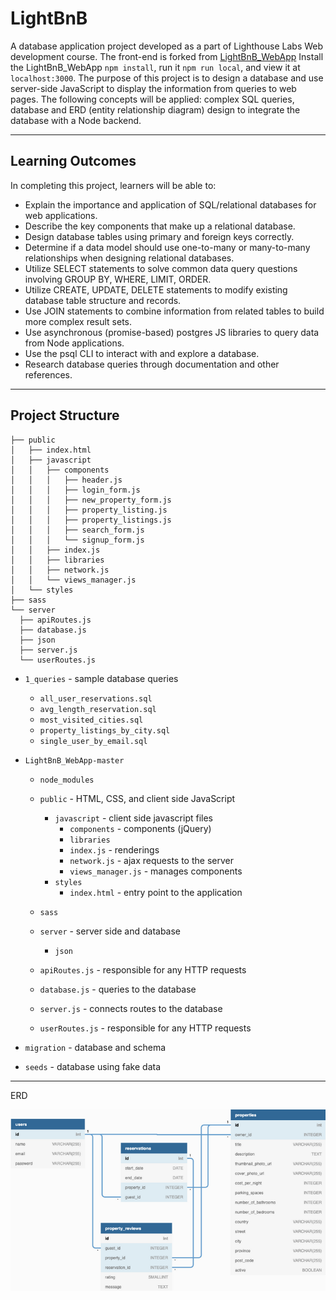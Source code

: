 # LightBnB

A database application project developed as a part of Lighthouse Labs Web development course. The front-end is forked from [LightBnB_WebApp](https://github.com/lighthouse-labs/LightBnB_WebApp) Install the LightBnB_WebApp `npm install`, run it `npm run local`, and view it at `localhost:3000`. The purpose of this project is to design a database and use server-side JavaScript to display the information from queries to web pages. The following concepts will be applied: complex SQL queries, database and ERD (entity relationship diagram) design to integrate the database with a Node backend.

---

## Learning Outcomes

In completing this project, learners will be able to:

- Explain the importance and application of SQL/relational databases for web applications.
- Describe the key components that make up a relational database.
- Design database tables using primary and foreign keys correctly.
- Determine if a data model should use one-to-many or many-to-many relationships when designing relational databases.
- Utilize SELECT statements to solve common data query questions involving GROUP BY, WHERE, LIMIT, ORDER.
- Utilize CREATE, UPDATE, DELETE statements to modify existing database table structure and records.
- Use JOIN statements to combine information from related tables to build more complex result sets.
- Use asynchronous (promise-based) postgres JS libraries to query data from Node applications.
- Use the psql CLI to interact with and explore a database.
- Research database queries through documentation and other references.

---

## Project Structure

```
├── public
│   ├── index.html
│   ├── javascript
│   │   ├── components
│   │   │   ├── header.js
│   │   │   ├── login_form.js
│   │   │   ├── new_property_form.js
│   │   │   ├── property_listing.js
│   │   │   ├── property_listings.js
│   │   │   ├── search_form.js
│   │   │   └── signup_form.js
│   │   ├── index.js
│   │   ├── libraries
│   │   ├── network.js
│   │   └── views_manager.js
│   └── styles
├── sass
└── server
  ├── apiRoutes.js
  ├── database.js
  ├── json
  ├── server.js
  └── userRoutes.js
```

- `1_queries` - sample database queries
  - `all_user_reservations.sql`
  - `avg_length_reservation.sql`
  - `most_visited_cities.sql`
  - `property_listings_by_city.sql`
  - `single_user_by_email.sql`
- `LightBnB_WebApp-master`

  - `node_modules`
  - `public` - HTML, CSS, and client side JavaScript

    - `javascript` - client side javascript files
      - `components` - components (jQuery)
      - `libraries`
      - `index.js` - renderings
      - `network.js` - ajax requests to the server
      - `views_manager.js` - manages components
    - `styles`
      - `index.html` - entry point to the application

  - `sass`
  - `server` - server side and database
    - `json`
  - `apiRoutes.js` - responsible for any HTTP requests
  - `database.js` - queries to the database
  - `server.js` - connects routes to the database
  - `userRoutes.js` - responsible for any HTTP requests

- `migration` - database and schema
- `seeds` - database using fake data

---

ERD

![Diagram](https://github.com/TJ-Blinn/LightBnB/blob/main/docs/ERD.png?raw=true)
